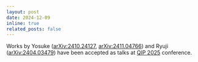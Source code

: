 ```yaml
---
layout: post
date: 2024-12-09
inline: true
related_posts: false
---
```


Works by Yosuke ([arXiv:2410.24127](https://arxiv.org/abs/2410.24127), [arXiv:2411.04766](https://arxiv.org/abs/2411.04766))
and Ryuji ([arXiv:2404.03479](https://arxiv.org/abs/2404.03479)) have been accepted as talks at [QIP 2025](https://rsvp.duke.edu/event/qip2025/home) conference.
